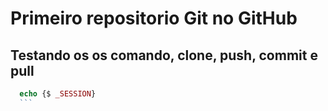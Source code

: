 # Primeiro repositorio Git no GitHub

## Testando os os comando,  clone, push, commit e pull

   ``` php
	 echo {$ _SESSION}
	 ```
